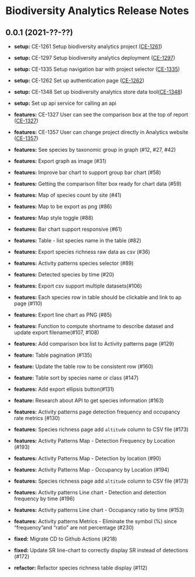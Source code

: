 # Biodiversity Analytics Release Notes

## 0.0.1 (2021-??-??)

* **setup:** CE-1261 Setup biodiversity analytics project ([CE-1261](https://jira.rfcx.org/browse/CE-1261))
* **setup:** CE-1297 Setup biodiversity analytics deployment ([CE-1297](https://jira.rfcx.org/browse/CE-1297))
* **setup:** CE-1335 Setup navigation bar with project selector ([CE-1335](https://jira.rfcx.org/browse/CE-1335))
* **setup:** CE-1262 Set up authentication page ([CE-1262](https://jira.rfcx.org/browse/CE-1262))
* **setup:** CE-1348 Set up biodiversity analytics store data tool([CE-1348](https://jira.rfcx.org/browse/CE-1348))
* **setup:** Set up api service for calling an api

* **features:** CE-1327 User can see the comparison box at the top of report ([CE-1327](https://jira.rfcx.org/browse/CE-1327))
* **features:** CE-1357 User can change project directly in Analytics website ([CE-1357](https://jira.rfcx.org/browse/CE-1357))
* **features:** See species by taxonomic group in graph (#12, #27, #42)
* **features:** Export graph as image (#31)
* **features:** Improve bar chart to support group bar chart (#58)
* **features:** Getting the comparison filter box ready for chart data (#59)
* **features:** Map of species count by site (#41)
* **features:** Map to be export as png (#86)
* **features:** Map style toggle (#88)
* **features:** Bar chart support responsive (#61)
* **features:** Table - list species name in the table (#82)
* **features:** Export species richness raw data as csv (#36)
* **features:** Activity patterns species selector (#89)
* **features:** Detected species by time (#20)
* **features:** Export csv support multiple datasets(#106)
* **features:** Each species row in table should be clickable and link to ap page (#110)
* **features:** Export line chart as PNG (#85)
* **features:** Function to compute shortname to describe dataset and update export filename(#107, #108)
* **features:** Add comparison box list to Activity patterns page (#129)
* **feature:** Table pagination (#135)
* **feature:** Update the table row to be consistent row (#160)
* **feature:** Table sort by species name or class (#147)
* **features:** Add export ellipsis button(#131)
* **feature:** Research about API to get species information (#163)
* **features:** Activity patterns page detection frequency and occupancy rate metrics (#130)
* **features:** Species richness page add `altitude` column to CSV file (#173)
* **features:** Activity Patterns Map - Detection Frequency by Location (#193)
* **features:** Activity Patterns Map - Detection by location (#90)
* **features:** Activity Patterns Map - Occupancy by Location (#194)
* **features:** Species richness page add `altitude` column to CSV file (#173)
* **features:** Activity patterns Line chart - Detection and detection frequency by time (#196)
* **features:** Activity patterns Line chart - Occupancy ratio by time (#153)
* **features:** Activity patterns Metrics - Eliminate the symbol (%) since “frequency”and “ratio” are not percentage (#230)

* **fixed:** Migrate CD to Github Actions (#218)
* **fixed:** Update SR line-chart to correctly display SR instead of detections (#172)

* **refactor:** Refactor species richness table display (#112)
